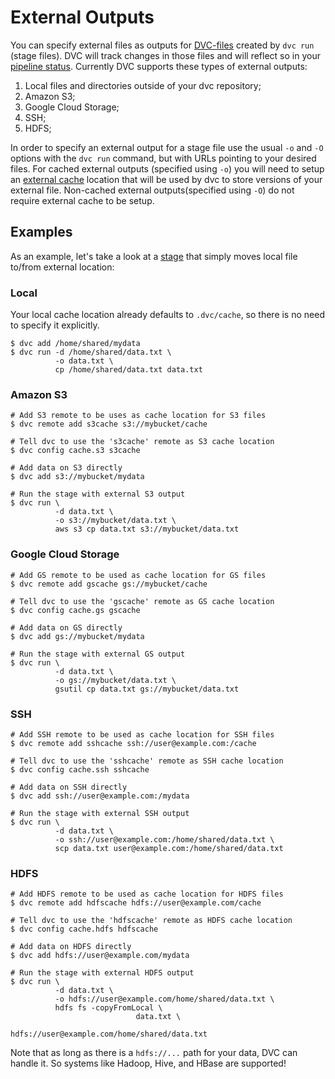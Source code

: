 # External Outputs

You can specify external files as outputs for
[DVC-files](/doc/user-guide/dvc-file-format) created by `dvc run` (stage files).
DVC will track changes in those files and will reflect so in your
[pipeline status](/doc/commands-reference/status). Currently DVC supports these
types of external outputs:

1. Local files and directories outside of your dvc repository;
2. Amazon S3;
3. Google Cloud Storage;
4. SSH;
5. HDFS;

In order to specify an external output for a stage file use the usual `-o` and
`-O` options with the `dvc run` command, but with URLs pointing to your desired
files. For cached external outputs (specified using `-o`) you will need to setup
an [external cache](/doc/commands-reference/config#cache) location that will be
used by dvc to store versions of your external file. Non-cached external
outputs(specified using `-O`) do not require external cache to be setup.

## Examples

As an example, let's take a look at a [stage](/doc/commands-reference/run) that
simply moves local file to/from external location:

### Local

Your local cache location already defaults to `.dvc/cache`, so there is no need
to specify it explicitly.

```dvc
$ dvc add /home/shared/mydata
$ dvc run -d /home/shared/data.txt \
          -o data.txt \
          cp /home/shared/data.txt data.txt
```

### Amazon S3

```dvc
# Add S3 remote to be uses as cache location for S3 files
$ dvc remote add s3cache s3://mybucket/cache

# Tell dvc to use the 's3cache' remote as S3 cache location
$ dvc config cache.s3 s3cache

# Add data on S3 directly
$ dvc add s3://mybucket/mydata

# Run the stage with external S3 output
$ dvc run \
          -d data.txt \
          -o s3://mybucket/data.txt \
          aws s3 cp data.txt s3://mybucket/data.txt
```

### Google Cloud Storage

```dvc
# Add GS remote to be used as cache location for GS files
$ dvc remote add gscache gs://mybucket/cache

# Tell dvc to use the 'gscache' remote as GS cache location
$ dvc config cache.gs gscache

# Add data on GS directly
$ dvc add gs://mybucket/mydata

# Run the stage with external GS output
$ dvc run \
          -d data.txt \
          -o gs://mybucket/data.txt \
          gsutil cp data.txt gs://mybucket/data.txt
```

### SSH

```dvc
# Add SSH remote to be used as cache location for SSH files
$ dvc remote add sshcache ssh://user@example.com:/cache

# Tell dvc to use the 'sshcache' remote as SSH cache location
$ dvc config cache.ssh sshcache

# Add data on SSH directly
$ dvc add ssh://user@example.com:/mydata

# Run the stage with external SSH output
$ dvc run \
          -d data.txt \
          -o ssh://user@example.com:/home/shared/data.txt \
          scp data.txt user@example.com:/home/shared/data.txt
```

### HDFS

```dvc
# Add HDFS remote to be used as cache location for HDFS files
$ dvc remote add hdfscache hdfs://user@example.com/cache

# Tell dvc to use the 'hdfscache' remote as HDFS cache location
$ dvc config cache.hdfs hdfscache

# Add data on HDFS directly
$ dvc add hdfs://user@example.com/mydata

# Run the stage with external HDFS output
$ dvc run \
          -d data.txt \
          -o hdfs://user@example.com/home/shared/data.txt \
          hdfs fs -copyFromLocal \
                            data.txt \
                            hdfs://user@example.com/home/shared/data.txt
```

Note that as long as there is a `hdfs://...` path for your data, DVC can handle
it. So systems like Hadoop, Hive, and HBase are supported!

